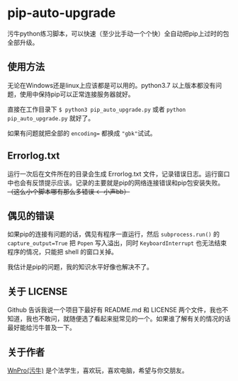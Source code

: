 # pip-auto-upgrade

污牛python练习脚本，可以快速（至少比手动一个个快）全自动把pip上过时的包全部升级。

## 使用方法

无论在Windows还是linux上应该都是可以用的。python3.7 以上版本都没有问题，使用中保持pip可以正常连接服务器就好。

直接在工作目录下 `$ python3 pip_auto_upgrade.py` 或者 `python pip_auto_upgrade.py` 就好了。

如果有问题就把全部的 `encoding=` 都换成 `"gbk"`试试。

## Errorlog.txt

运行一次后在文件所在的目录会生成 Errorlog.txt 文件，记录错误日志。运行窗口中也会有反馈提示应该。记录的主要就是pip的网络连接错误和pip包安装失败。~~（这么小个脚本哪有那么多错误 ← 小声bb）~~

## 偶见的错误

如果pip的连接有问题的话，偶见有程序一直运行，然后 `subprocess.run()` 的 `capture_output=True` 把 `Popen` 写入溢出，同时 `KeyboardInterrupt` 也无法结束程序的情况，只能把 shell 的窗口关掉。

我估计是pip的问题，我的知识水平好像也解决不了。

## 关于 LICENSE

Github 告诉我说一个项目下最好有 README.md 和 LICENSE 两个文件，我也不知道，我也不敢问，就随便选了看起来挺常见的一个。如果谁了解有关的情况的话最好能给污牛普及一下。

## 关于作者

[WnPro(污牛)](https://github.com/WnPro) 是个法学生，喜欢玩，喜欢电脑，希望与你交朋友。
